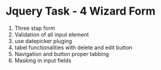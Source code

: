# Jquery Task - 4  Wizard Form

1) Three stap form
2) Validation of all input element
3) use datepicker pluging
4) tabel functionalities with delete and edit button
5) Navigation and button proper tabbing
6) Masking in input fields
#

